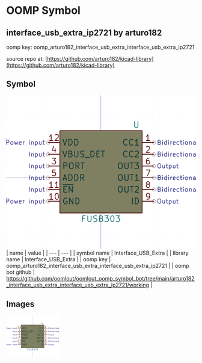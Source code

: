 # OOMP Symbol  
## interface_usb_extra_ip2721  by arturo182  
  
oomp key: oomp_arturo182_interface_usb_extra_interface_usb_extra_ip2721  
  
source repo at: [https://github.com/arturo182/kicad-library](https://github.com/arturo182/kicad-library)  
## Symbol  
  
[![working.png](working_600.png)](working.png)  
| name | value | 
| --- | --- | 
| symbol name | Interface_USB_Extra | 
| library name | Interface_USB_Extra | 
| oomp key | oomp_arturo182_interface_usb_extra_interface_usb_extra_ip2721 | 
| oomp bot github | https://github.com/oomlout/oomlout_oomp_symbol_bot/tree/main/arturo182_interface_usb_extra_interface_usb_extra_ip2721/working | 
## Images  
  
[![working.png](working_140.png)](working.png)  
